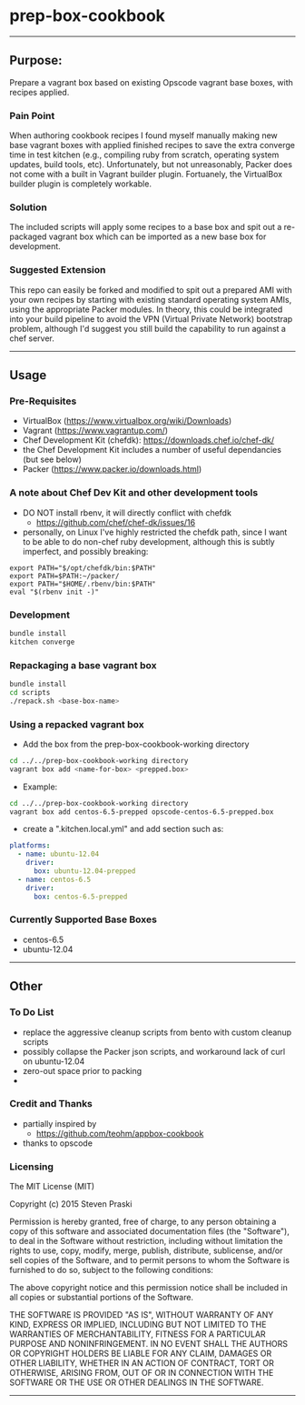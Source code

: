 # prep-box-cookbook

---
## Purpose:
Prepare a vagrant box based on existing Opscode vagrant base boxes, with recipes applied.

### Pain Point
When authoring cookbook recipes I found myself manually making new base vagrant boxes with applied finished recipes to save the extra converge time in test kitchen (e.g., compiling ruby from scratch, operating system updates, build tools, etc).  Unfortunately, but not unreasonably, Packer does not come with a built in Vagrant builder plugin.  Fortuanely, the VirtualBox builder plugin is completely workable.

### Solution
The included scripts will apply some recipes to a base box and spit out a re-packaged vagrant box which can be imported as a new base box for development.

### Suggested Extension
This repo can easily be forked and modified to spit out a prepared AMI with your own recipes by starting with existing standard operating system AMIs, using the appropriate Packer modules.  In theory, this could be integrated into your build pipeline to avoid the VPN (Virtual Private Network) bootstrap problem, although I'd suggest you still build the capability to run against a chef server.

---
## Usage

### Pre-Requisites
 - VirtualBox (https://www.virtualbox.org/wiki/Downloads)
 - Vagrant (https://www.vagrantup.com/)
 - Chef Development Kit (chefdk): https://downloads.chef.io/chef-dk/
  - the Chef Development Kit includes a number of useful dependancies (but see below)
 - Packer (https://www.packer.io/downloads.html)

### A note about Chef Dev Kit and other development tools
 - DO NOT install rbenv, it will directly conflict with chefdk
   - https://github.com/chef/chef-dk/issues/16
 - personally, on Linux I've highly restricted the chefdk path, since I want to be able to do non-chef ruby development, although this is subtly imperfect, and possibly breaking:

```
export PATH="$/opt/chefdk/bin:$PATH"
export PATH=$PATH:~/packer/
export PATH="$HOME/.rbenv/bin:$PATH"
eval "$(rbenv init -)"
```

### Development
```sh
bundle install
kitchen converge
```

### Repackaging a base vagrant box
```sh
bundle install
cd scripts
./repack.sh <base-box-name>
```

### Using a repacked vagrant box
 - Add the box from the prep-box-cookbook-working directory

```sh
cd ../../prep-box-cookbook-working directory
vagrant box add <name-for-box> <prepped.box>
```
- Example:

```sh
cd ../../prep-box-cookbook-working directory
vagrant box add centos-6.5-prepped opscode-centos-6.5-prepped.box
```
 - create a ".kitchen.local.yml" and add section such as:

```yaml
platforms:
  - name: ubuntu-12.04
    driver:
      box: ubuntu-12.04-prepped
  - name: centos-6.5
    driver:
      box: centos-6.5-prepped
```

### Currently Supported Base Boxes
 - centos-6.5
 - ubuntu-12.04

---
## Other

### To Do List
 - replace the aggressive cleanup scripts from bento with custom cleanup scripts
 - possibly collapse the Packer json scripts, and workaround lack of curl on ubuntu-12.04
 - zero-out space prior to packing
 - 

### Credit and Thanks
 - partially inspired by
   - https://github.com/teohm/appbox-cookbook
 - thanks to opscode


### Licensing
The MIT License (MIT)

Copyright (c) 2015 Steven Praski

Permission is hereby granted, free of charge, to any person obtaining a copy
of this software and associated documentation files (the "Software"), to deal
in the Software without restriction, including without limitation the rights
to use, copy, modify, merge, publish, distribute, sublicense, and/or sell
copies of the Software, and to permit persons to whom the Software is
furnished to do so, subject to the following conditions:

The above copyright notice and this permission notice shall be included in all
copies or substantial portions of the Software.

THE SOFTWARE IS PROVIDED "AS IS", WITHOUT WARRANTY OF ANY KIND, EXPRESS OR
IMPLIED, INCLUDING BUT NOT LIMITED TO THE WARRANTIES OF MERCHANTABILITY,
FITNESS FOR A PARTICULAR PURPOSE AND NONINFRINGEMENT. IN NO EVENT SHALL THE
AUTHORS OR COPYRIGHT HOLDERS BE LIABLE FOR ANY CLAIM, DAMAGES OR OTHER
LIABILITY, WHETHER IN AN ACTION OF CONTRACT, TORT OR OTHERWISE, ARISING FROM,
OUT OF OR IN CONNECTION WITH THE SOFTWARE OR THE USE OR OTHER DEALINGS IN THE
SOFTWARE.

---
